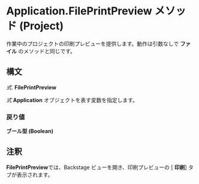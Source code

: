 
# Application.FilePrintPreview メソッド (Project)

作業中のプロジェクトの印刷プレビューを提供します。動作は引数なしで **ファイル** のメソッドと同じです。


## 構文

 _式_. **FilePrintPreview**

 _式_ **Application** オブジェクトを表す変数を指定します。


### 戻り値

 **ブール型 (Boolean)**


## 注釈

 **FilePrintPreview**では、Backstage ビューを開き、印刷プレビューの [ **印刷**] タブが表示されます。

